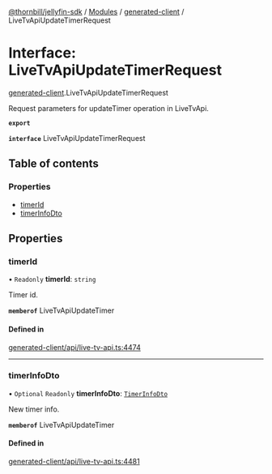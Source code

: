 [@thornbill/jellyfin-sdk](../README.md) / [Modules](../modules.md) / [generated-client](../modules/generated_client.md) / LiveTvApiUpdateTimerRequest

# Interface: LiveTvApiUpdateTimerRequest

[generated-client](../modules/generated_client.md).LiveTvApiUpdateTimerRequest

Request parameters for updateTimer operation in LiveTvApi.

**`export`**

**`interface`** LiveTvApiUpdateTimerRequest

## Table of contents

### Properties

- [timerId](generated_client.LiveTvApiUpdateTimerRequest.md#timerid)
- [timerInfoDto](generated_client.LiveTvApiUpdateTimerRequest.md#timerinfodto)

## Properties

### timerId

• `Readonly` **timerId**: `string`

Timer id.

**`memberof`** LiveTvApiUpdateTimer

#### Defined in

[generated-client/api/live-tv-api.ts:4474](https://github.com/jellyfin/jellyfin-sdk-typescript/blob/7402732/src/generated-client/api/live-tv-api.ts#L4474)

___

### timerInfoDto

• `Optional` `Readonly` **timerInfoDto**: [`TimerInfoDto`](generated_client.TimerInfoDto.md)

New timer info.

**`memberof`** LiveTvApiUpdateTimer

#### Defined in

[generated-client/api/live-tv-api.ts:4481](https://github.com/jellyfin/jellyfin-sdk-typescript/blob/7402732/src/generated-client/api/live-tv-api.ts#L4481)

